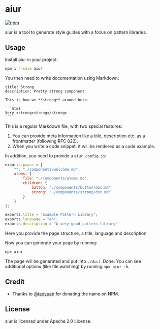 # aiur

[![npm](https://img.shields.io/npm/v/aiur.svg)](https://www.npmjs.com/package/aiur)

aiur is a tool to generate style guides with a focus on pattern libraries.

## Usage

Install aiur in your project:

```sh
npm i --save aiur
```

You then need to write documentation using Markdown:

    title: Strong
    description: Pretty strong component

    This is how we **strong** around here.

    ```html
    Very <strong>strong</strong>
    ```

This is a regular Markdown file, with two special features:

1. You can provide meta information like a title, description etc. as a
   frontmatter (following RFC 822).
2. When you write a code snippet, it will be rendered as a code example.

In addition, you need to provide a `aiur.config.js`:

```js
exports.pages = {
	"": "./components/welcome.md",
	atoms: {
		file: "./components/atoms.md",
		children: {
			button: "./components/button/doc.md",
			strong: "./components/strong/doc.md"
		}
	}
};

exports.title = "Example Pattern Library";
exports.language = "en";
exports.description = "A very good pattern library"
```

Here you provide the page structure, a title, language and description.

Now you can generate your page by running:

```sh
npx aiur
```

The page will be generated and put into `./dist`. Done. You can see additional
options (like file watching) by running `npx aiur -h`.

## Credit

* Thanks to [@taoyuan](https://github.com/taoyuan) for donating the name on NPM.

## License

aiur is licensed under Apache 2.0 License.

